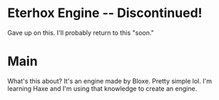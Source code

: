 # Eterhox Engine -- Discontinued!
Gave up on this. I'll probably return to this "soon."

# Main
What's this about?
It's an engine made by Bloxe. Pretty simple lol. I'm learning Haxe and I'm using that knowledge to create an engine.
